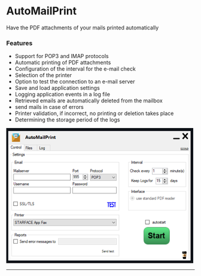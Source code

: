 # AutoMailPrint
Have the PDF attachments of your mails printed automatically

### Features

- Support for POP3 and IMAP protocols
- Automatic printing of PDF attachments
- Configuration of the interval for the e-mail check
- Selection of the printer
- Option to test the connection to an e-mail server
- Save and load application settings
- Logging application events in a log file
- Retrieved emails are automatically deleted from the mailbox
- send mails in case of errors
- Printer validation, if incorrect, no printing or deletion takes place
- Determining the storage period of the logs

<img src="https://github.com/TueftelTyp/AutoMailPrint/blob/main/images/overview101.png" width="500">





----
